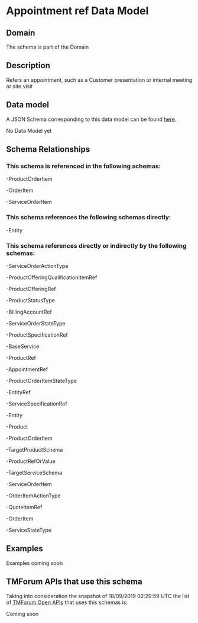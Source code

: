 # Appointment ref Data Model

## Domain

The  schema is part of the  Domain

## Description

Refers an appointment, such as a Customer presentation or internal meeting or site visit

## Data model

A JSON Schema corresponding to this data model can be found
[here](https://github.com/tmforum-rand/schemas/blob/master/Customer/AppointmentRef.schema.json).

No Data Model yet

## Schema Relationships

### This schema is referenced in the following schemas:

-ProductOrderItem

-OrderItem

-ServiceOrderItem

### This schema references the following schemas directly:

-Entity

### This schema references directly or indirectly by the following schemas:

-ServiceOrderActionType

-ProductOfferingQualificationItemRef

-ProductOfferingRef

-ProductStatusType

-BillingAccountRef

-ServiceOrderStateType

-ProductSpecificationRef

-BaseService

-ProductRef

-AppointmentRef

-ProductOrderItemStateType

-EntityRef

-ServiceSpecificationRef

-Entity

-Product

-ProductOrderItem

-TargetProductSchema

-ProductRefOrValue

-TargetServiceSchema

-ServiceOrderItem

-OrderItemActionType

-QuoteItemRef

-OrderItem

-ServiceStateType



## Examples

Examples coming soon

## TMForum APIs that use this schema

Taking into consideration the snapshot of 18/09/2019 02:29:59 UTC the list of [TMForum Open APIs](https://www.tmforum.org/open-apis/) that uses this schemas is:

Coming soon